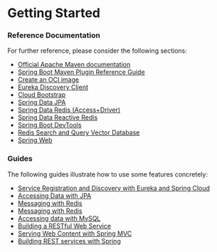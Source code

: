 # Getting Started

### Reference Documentation
For further reference, please consider the following sections:

* [Official Apache Maven documentation](https://maven.apache.org/guides/index.html)
* [Spring Boot Maven Plugin Reference Guide](https://docs.spring.io/spring-boot/docs/3.2.6/maven-plugin/reference/html/)
* [Create an OCI image](https://docs.spring.io/spring-boot/docs/3.2.6/maven-plugin/reference/html/#build-image)
* [Eureka Discovery Client](https://docs.spring.io/spring-cloud-netflix/docs/current/reference/html/#service-discovery-eureka-clients)
* [Cloud Bootstrap](https://docs.spring.io/spring-cloud-commons/docs/current/reference/html/)
* [Spring Data JPA](https://docs.spring.io/spring-boot/docs/3.2.6/reference/htmlsingle/index.html#data.sql.jpa-and-spring-data)
* [Spring Data Redis (Access+Driver)](https://docs.spring.io/spring-boot/docs/3.2.6/reference/htmlsingle/index.html#data.nosql.redis)
* [Spring Data Reactive Redis](https://docs.spring.io/spring-boot/docs/3.2.6/reference/htmlsingle/index.html#data.nosql.redis)
* [Spring Boot DevTools](https://docs.spring.io/spring-boot/docs/3.2.6/reference/htmlsingle/index.html#using.devtools)
* [Redis Search and Query Vector Database](https://docs.spring.io/spring-ai/reference/api/vectordbs/redis.html)
* [Spring Web](https://docs.spring.io/spring-boot/docs/3.2.6/reference/htmlsingle/index.html#web)

### Guides
The following guides illustrate how to use some features concretely:

* [Service Registration and Discovery with Eureka and Spring Cloud](https://spring.io/guides/gs/service-registration-and-discovery/)
* [Accessing Data with JPA](https://spring.io/guides/gs/accessing-data-jpa/)
* [Messaging with Redis](https://spring.io/guides/gs/messaging-redis/)
* [Messaging with Redis](https://spring.io/guides/gs/messaging-redis/)
* [Accessing data with MySQL](https://spring.io/guides/gs/accessing-data-mysql/)
* [Building a RESTful Web Service](https://spring.io/guides/gs/rest-service/)
* [Serving Web Content with Spring MVC](https://spring.io/guides/gs/serving-web-content/)
* [Building REST services with Spring](https://spring.io/guides/tutorials/rest/)

